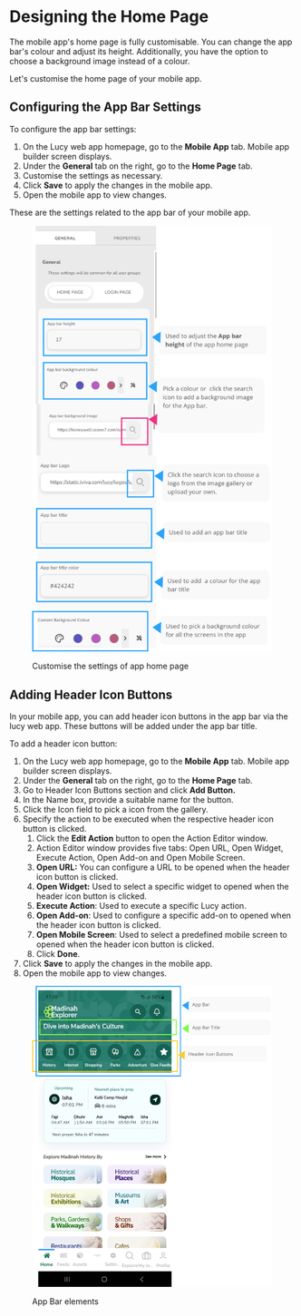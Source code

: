 # Designing the Home Page

The mobile app's home page is fully customisable. You can change the app bar's colour and adjust its height. Additionally, you have the option to choose a background image instead of a colour.

Let's customise the home page of your mobile app.

## Configuring the App Bar Settings

To configure the app bar settings:

1. On the Lucy web app homepage, go to the **Mobile App** tab. Mobile app builder screen displays.
2. Under the **General** tab on the right, go to the **Home Page** tab.
3. Customise the settings as necessary.
4. Click **Save** to apply the changes in the mobile app.
5. Open the mobile app to view changes.

These are the settings related to the app bar of your mobile app.

<figure><img src="../../.gitbook/assets/App Home page settings_1_3.png" alt="" width="563"><figcaption><p>Customise the settings of app home page</p></figcaption></figure>

## Adding Header Icon Buttons

In your mobile app, you can add header icon buttons in the app bar via the lucy web app. These buttons will be added under the app bar title.

To add a header icon button:

1. On the Lucy web app homepage, go to the **Mobile App** tab. Mobile app builder screen displays.
2. Under the **General** tab on the right, go to the **Home Page** tab.
3. Go to Header Icon Buttons section and click **Add Button.**
4. In the Name box, provide a suitable name for the button.
5. Click the Icon field to pick a icon from the gallery.
6. Specify the action to be executed when the respective header icon button is clicked.
   1. Click the **Edit Action** button to open the Action Editor window.
   2. Action Editor window provides five tabs: Open URL, Open Widget, Execute Action, Open Add-on and Open Mobile Screen.
   3. **Open URL:** You can configure a URL to be opened when the header icon button is clicked.
   4. **Open Widget:** Used to select a specific widget to opened when the header icon button is clicked.
   5. &#x20;**Execute Action**: Used to execute a specific Lucy action.
   6. **Open Add-on**: Used to configure a specific add-on to opened when the header icon button is clicked.
   7. **Open Mobile Screen**: Used to select a predefined mobile screen to opened when the header icon button is clicked.
   8. Click **Done**.
7. Click **Save** to apply the changes in the mobile app.
8. Open the mobile app to view changes.

<figure><img src="../../.gitbook/assets/App Bar elements_2.png" alt=""><figcaption><p>App Bar elements</p></figcaption></figure>
